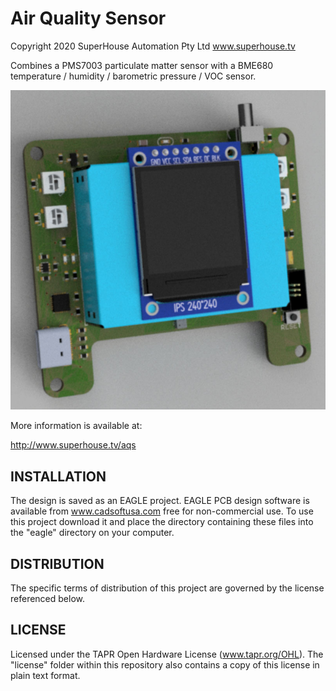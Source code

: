 Air Quality Sensor
==================

Copyright 2020 SuperHouse Automation Pty Ltd  www.superhouse.tv  

Combines a PMS7003 particulate matter sensor with a BME680
temperature / humidity / barometric pressure / VOC sensor.

![Air Quality Sensor PCB](Images/AQS-v1_0-oblique-render.jpg)

More information is available at:

  http://www.superhouse.tv/aqs


INSTALLATION
------------
The design is saved as an EAGLE project. EAGLE PCB design software is
available from www.cadsoftusa.com free for non-commercial use. To use
this project download it and place the directory containing these files
into the "eagle" directory on your computer.


DISTRIBUTION
------------
The specific terms of distribution of this project are governed by the
license referenced below.


LICENSE
-------
Licensed under the TAPR Open Hardware License (www.tapr.org/OHL).
The "license" folder within this repository also contains a copy of
this license in plain text format.
